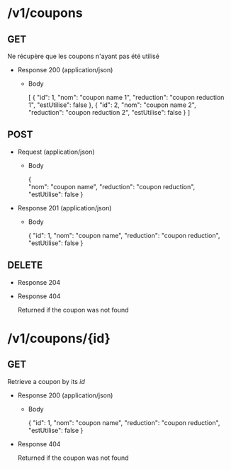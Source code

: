 # /v1/coupons

## GET

Ne récupère que les coupons n'ayant pas été utilisé

+ Response 200 (application/json)

    + Body

        [
            {
                "id": 1,
                "nom": "coupon name 1",
                "reduction": "coupon reduction 1",
                "estUtilise": false
            },
            {
                "id": 2,
                "nom": "coupon name 2",
                "reduction": "coupon reduction 2",
                "estUtilise": false
            }
        ]


## POST

+ Request (application/json)

    + Body

        {          
            "nom": "coupon name",
            "reduction": "coupon reduction",
            "estUtilise": false
        }

+ Response 201 (application/json)

    + Body

        {
            "id": 1,
            "nom": "coupon name",
            "reduction": "coupon reduction",
            "estUtilise": false
        }


## DELETE

+ Response 204

+ Response 404

    Returned if the coupon was not found



# /v1/coupons/{id}

## GET

Retrieve a coupon by its *id*

+ Response 200 (application/json)

    + Body

        {
            "id": 1,
            "nom": "coupon name",
            "reduction": "coupon reduction",
            "estUtilise": false
        }

+ Response 404

    Returned if the coupon was not found